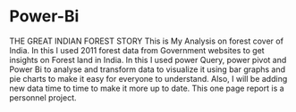 # Power-Bi
THE GREAT INDIAN FOREST STORY
This is My Analysis on forest cover of India. 
In this I used 2011 forest data from Government websites to get insights on Forest land in India. 
In this I used power Query, power pivot and Power Bi to analyse and transform data to visualize it using bar graphs and pie charts to make it easy for everyone to understand. 
Also, I will be adding new data time to time to make it more up to date.
This one page report is a personnel project.
